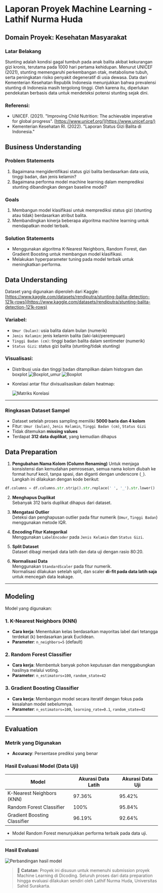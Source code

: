 # Laporan Proyek Machine Learning - Lathif Nurma Huda

## Domain Proyek: Kesehatan Masyarakat

### Latar Belakang

Stunting adalah kondisi gagal tumbuh pada anak balita akibat kekurangan gizi kronis, terutama pada 1000 hari pertama kehidupan. Menurut UNICEF (2021), stunting memengaruhi perkembangan otak, metabolisme tubuh, serta peningkatan risiko penyakit degeneratif di usia dewasa. Data dari Kementerian Kesehatan Republik Indonesia menunjukkan bahwa prevalensi stunting di Indonesia masih tergolong tinggi. Oleh karena itu, diperlukan pendekatan berbasis data untuk mendeteksi potensi stunting sejak dini.

### Referensi:

- UNICEF. (2021). "Improving Child Nutrition: The achievable imperative for global progress". [https://www.unicef.org/](https://www.unicef.org/)
- Kementerian Kesehatan RI. (2022). "Laporan Status Gizi Balita di Indonesia."

## Business Understanding

### Problem Statements

1. Bagaimana mengidentifikasi status gizi balita berdasarkan data usia, tinggi badan, dan jenis kelamin?
2. Bagaimana performa model machine learning dalam memprediksi stunting dibandingkan dengan baseline model?

### Goals

1. Membangun model klasifikasi untuk memprediksi status gizi (stunting atau tidak) berdasarkan atribut balita.
2. Membandingkan kinerja beberapa algoritma machine learning untuk mendapatkan model terbaik.

### Solution Statements

- Menggunakan algoritma K-Nearest Neighbors, Random Forest, dan Gradient Boosting untuk membangun model klasifikasi.
- Melakukan hyperparameter tuning pada model terbaik untuk meningkatkan performa.

## Data Understanding

Dataset yang digunakan diperoleh dari Kaggle:
[https://www.kaggle.com/datasets/rendiputra/stunting-balita-detection-121k-rows](https://www.kaggle.com/datasets/rendiputra/stunting-balita-detection-121k-rows)

### Variabel:

- `Umur (bulan)`: usia balita dalam bulan (numerik)
- `Jenis Kelamin`: jenis kelamin balita (laki-laki/perempuan)
- `Tinggi Badan (cm)`: tinggi badan balita dalam sentimeter (numerik)
- `Status Gizi`: status gizi balita (stunting/tidak stunting)

### Visualisasi:

- Distribusi usia dan tinggi badan ditampilkan dalam histogram dan boxplot
  ![Boxplot_umur](https://github.com/lathifhuda/Submission_Machine_Learning_Terapan/raw/main/boxplot%20umur.png)
  ![Boxplot](https://github.com/lathifhuda/Submission_Machine_Learning_Terapan/raw/main/boxplot.png)
- Korelasi antar fitur divisualisasikan dalam heatmap:

  ![Matriks Korelasi](https://github.com/lathifhuda/Submission_Machine_Learning_Terapan/raw/main/matrik%20korelasi.png)

---

### Ringkasan Dataset Sampel

- Dataset setelah proses sampling memiliki **5000 baris dan 4 kolom**
- Fitur: `Umur (bulan)`, `Jenis Kelamin`, `Tinggi Badan (cm)`, `Status Gizi`
- Tidak ditemukan **missing values**
- Terdapat **312 data duplikat**, yang kemudian dihapus

## Data Preparation

1. **Pengubahan Nama Kolom (Column Renaming)**
Untuk menjaga konsistensi dan kemudahan pemrosesan, semua nama kolom diubah ke format huruf kecil, tanpa spasi, dan diganti dengan underscore (`_`).  
Langkah ini dilakukan dengan kode berikut:
```python
df.columns = df.columns.str.strip().str.replace(' ', '_').str.lower()
```

2. **Menghapus Duplikat**  
   Sebanyak 312 baris duplikat dihapus dari dataset.

3. **Mengatasi Outlier**  
   Deteksi dan penghapusan outlier pada fitur numerik (`Umur`, `Tinggi Badan`) menggunakan metode IQR.

4. **Encoding Fitur Kategorikal**  
   Menggunakan `LabelEncoder` pada `Jenis Kelamin` dan `Status Gizi`.

5. **Split Dataset**  
   Dataset dibagi menjadi data latih dan data uji dengan rasio 80:20.

6. **Normalisasi Data**  
   Menggunakan `StandardScaler` pada fitur numerik.  
   Normalisasi dilakukan setelah split, dan scaler **di-fit pada data latih saja** untuk mencegah data leakage.

---


## Modeling

Model yang digunakan:

### 1. K-Nearest Neighbors (KNN)

- **Cara kerja**: Menentukan kelas berdasarkan mayoritas label dari tetangga terdekat (k) berdasarkan jarak Euclidean.
- **Parameter**: `n_neighbors=5` (default)

### 2. Random Forest Classifier

- **Cara kerja**: Membentuk banyak pohon keputusan dan menggabungkan hasilnya melalui voting.
- **Parameter**: `n_estimators=100`, `random_state=42`

### 3. Gradient Boosting Classifier

- **Cara kerja**: Membangun model secara iteratif dengan fokus pada kesalahan model sebelumnya.
- **Parameter**: `n_estimators=100`, `learning_rate=0.1`, `random_state=42`

---

## Evaluation

### Metrik yang Digunakan

- **Accuracy**: Persentase prediksi yang benar

### Hasil Evaluasi Model (Data Uji)

| Model                        | Akurasi Data Latih | Akurasi Data Uji |
| ---------------------------- | ------------------ | ---------------- |
| K-Nearest Neighbors (KNN)    | 97.36%             | 95.42%           |
| Random Forest Classifier     | 100%               | 95.84%           |
| Gradient Boosting Classifier | 96.19%             | 92.64%           |


- Model Random Forest menunjukkan performa terbaik pada data uji.

---


### Hasil Evaluasi

![Perbandingan hasil model](https://github.com/lathifhuda/Submission_Machine_Learning_Terapan/raw/main/evaluasi%20model.png)



> 📌 **Catatan**: Proyek ini disusun untuk memenuhi submission proyek Machine Learning di Dicoding. Seluruh proses dari data preparation hingga evaluasi dilakukan sendiri oleh Lathif Nurma Huda, Universitas Sahid Surakarta.

